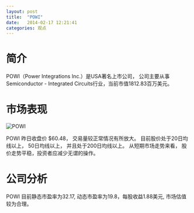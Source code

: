 ```yaml
---
layout: post
title:  "POWI"
date:   2014-02-17 12:21:41
categories: 观点
---
```


# 简介
POWI（Power Integrations Inc.）是USA著名上市公司，
公司主要从事Semiconductor - Integrated Circuits行业，当前市值1812.83百万美元。

# 市场表现

![POWI](http://finviz.com/chart.ashx?t=POWI&ty=c&ta=1&p=d&s=l)

POWI 昨日收盘价 $60.48，
交易量较正常情况有所放大。
目前股价处于20日均线以上，
50日均线以上，
并且处于200日均线以上。
从短期市场走势来看，
股价走势平稳，投资者应减少无谓的操作。

# 公司分析
POWI 目前静态市盈率为32.17, 动态市盈率为19.8，每股收益1.88美元,
市场估值较为合理。
